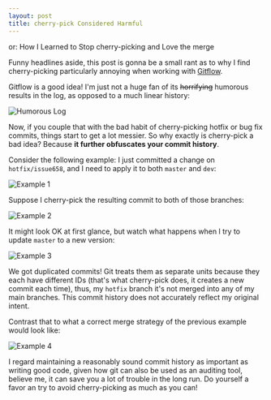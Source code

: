 ```yaml
---
layout: post
title: cherry-pick Considered Harmful
---
```


or: How I Learned to Stop cherry-picking and Love the merge

Funny headlines aside, this post is gonna be a small rant as to why I find
cherry-picking particularly annoying when working with [Gitflow][1].

Gitflow is a good idea! I'm just not a huge fan of its ~~horrifying~~ humorous
results in the log, as opposed to a much linear history:

![Humorous Log](https://i.imgur.com/Gh4ELWi.png)

Now, if you couple that with the bad habit of cherry-picking hotfix or bug fix
commits, things start to get a lot messier. So why exactly is cherry-pick a bad
idea? Because **it further obfuscates your commit history**.

Consider the following example: I just committed a change on `hotfix/issue658`,
and I need to apply it to both `master` and `dev`:

![Example 1](https://i.imgur.com/XqmuO1H.png)

Suppose I cherry-pick the resulting commit to both of those branches:

![Example 2](https://i.imgur.com/z16kVHc.png)

It might look OK at first glance, but watch what happens when I try to update
`master` to a new version:

![Example 3](https://i.imgur.com/fQfvMGk.png)

We got duplicated commits! Git treats them as separate units because they each
have different IDs (that's what cherry-pick does, it creates a new commit each
time), thus, my `hotfix` branch it's not merged into any of my main branches.
This commit history does not accurately reflect my original intent.

Contrast that to what a correct merge strategy of the previous example would
look like:

![Example 4](https://i.imgur.com/tf7Eozu.png)

I regard maintaining a reasonably sound commit history as important as writing
good code, given how git can also be used as an auditing tool, believe me, it
can save you a lot of trouble in the long run. Do yourself a favor an try to
avoid cherry-picking as much as you can!

[1]: https://nvie.com/posts/a-successful-git-branching-model/
